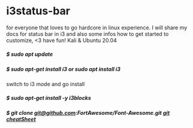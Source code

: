 # i3status-bar
for everyone that loves to go hardcore in linux experience. I will share my docs for status bar in i3 and also some infos how to get started to customize,   &lt;3 have fun! Kali  &amp; Ubuntu 20.04

##### $ sudo apt update
##### $ sudo apt-get install i3     or      sudo apt install i3 

switch to i3 mode and go install
##### $ sudo apt-get install -y i3blocks
##### $ git clone git@github.com:FortAwesome/Font-Awesome.git [git](https://github.com/FortAwesome/Font-Awesome) [cheatSheet](https://fontawesome.com/v4/cheatsheet/)
